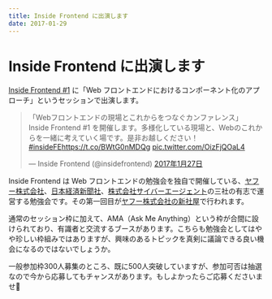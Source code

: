 ```yaml
---
title: Inside Frontend に出演します
date: 2017-01-29
---
```


# Inside Frontend に出演します

[Inside Frontend #1](https://inside-frontend.connpass.com/event/47920/) に「Web フロントエンドにおけるコンポーネント化のアプローチ」というセッションで出演します。

<blockquote class="twitter-tweet" data-lang="ja"><p lang="ja" dir="ltr">「Webフロントエンドの現場とこれからをつなぐカンファレンス」 Inside Frontend #1 を開催します。多様化している現場と、Webのこれからを一緒に考えていく場です。是非お越しください！ <a href="https://twitter.com/hashtag/insideFE?src=hash">#insideFE</a><a href="https://t.co/BWtG0nMDQg">https://t.co/BWtG0nMDQg</a> <a href="https://t.co/OizFjQOaL4">pic.twitter.com/OizFjQOaL4</a></p>&mdash; Inside Frontend (@insidefrontend) <a href="https://twitter.com/insidefrontend/status/824839759583326208">2017年1月27日</a></blockquote>

Inside Frontend は Web フロントエンドの勉強会を独自で開催している、[ヤフー株式会社](http://docs.yahoo.co.jp/)、[日本経済新聞社](http://www.nikkei.co.jp/nikkeiinfo/)、[株式会社サイバーエージェント](https://www.cyberagent.co.jp/)の三社の有志で運営する勉強会です。その第一回目が[ヤフー株式会社の新社屋](https://www.google.co.jp/maps/place/%E6%9D%B1%E4%BA%AC%E3%82%AC%E3%83%BC%E3%83%87%E3%83%B3%E3%83%86%E3%83%A9%E3%82%B9%E7%B4%80%E5%B0%BE%E4%BA%95%E7%94%BA/@35.679626,139.7346653,17z/)で行われます。

通常のセッション枠に加えて、AMA（Ask Me Anything）という枠が合間に設けられており、有識者と交流するブースがあります。こちらも勉強会としてはやや珍しい枠組みではありますが、興味のあるトピックを真剣に議論できる良い機会になるのではないでしょうか。

一般参加枠300人募集のところ、既に500人突破していますが、参加可否は抽選なので今から応募してもチャンスがあります。もしよかったらご応募くださいませ👀
